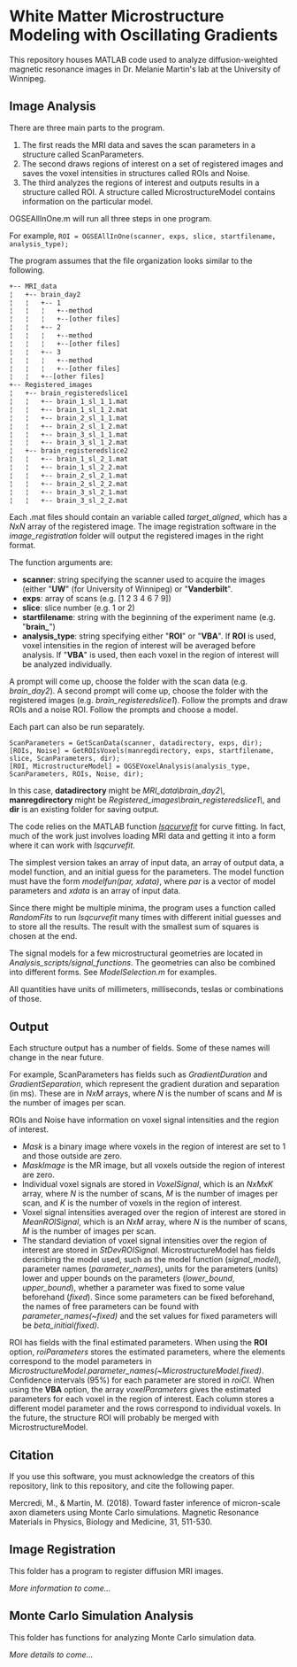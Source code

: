 # White Matter Microstructure Modeling with Oscillating Gradients

This repository houses MATLAB code used to analyze diffusion-weighted magnetic resonance images in Dr. Melanie Martin's lab at the University of Winnipeg.

## Image Analysis

There are three main parts to the program. 

 1. The first reads the MRI data and saves the scan parameters in a structure called ScanParameters.
 2. The second draws regions of interest on a set of registered images and  
    saves the voxel intensities in structures called ROIs and Noise.
 3. The third analyzes the regions of interest and outputs results in a structure called ROI. A structure called MicrostructureModel contains information on the particular model.

OGSEAllInOne.m will run all three steps in one program.

For example,
`ROI = OGSEAllInOne(scanner, exps, slice, startfilename, analysis_type);`

The program assumes that the file organization looks similar to the following.

```bash
+-- MRI_data
¦   +-- brain_day2
¦   ¦   +-- 1
¦   ¦   ¦   +--method
¦   ¦   ¦   +--[other files]
¦   ¦   +-- 2
¦   ¦   ¦   +--method
¦   ¦   ¦   +--[other files]
¦   ¦   +-- 3
¦   ¦   ¦   +--method
¦   ¦   ¦   +--[other files]
¦   ¦   +--[other files]
+-- Registered_images
¦   +-- brain_registeredslice1
¦   ¦   +-- brain_1_sl_1_1.mat
¦   ¦   +-- brain_1_sl_1_2.mat
¦   ¦   +-- brain_2_sl_1_1.mat
¦   ¦   +-- brain_2_sl_1_2.mat
¦   ¦   +-- brain_3_sl_1_1.mat
¦   ¦   +-- brain_3_sl_1_2.mat
¦   +-- brain_registeredslice2
¦   ¦   +-- brain_1_sl_2_1.mat
¦   ¦   +-- brain_1_sl_2_2.mat
¦   ¦   +-- brain_2_sl_2_1.mat
¦   ¦   +-- brain_2_sl_2_2.mat
¦   ¦   +-- brain_3_sl_2_1.mat
¦   ¦   +-- brain_3_sl_2_2.mat
```
Each .mat files should contain an variable called *target_aligned*, which has a *NxN* array of the registered image. The image registration software in the *image_registration* folder will output the registered images in the right format. 

The function arguments are:

 - **scanner**: string specifying the scanner used to acquire the images (either "**UW**" (for University of Winnipeg) or "**Vanderbilt**".
  - **exps**: array of scans (e.g. [1 2 3 4 6 7 9])
  - **slice**: slice number (e.g. 1 or 2)
  -  **startfilename**: string with the beginning of the experiment name (e.g. "**brain_**")
  -  **analysis_type**: string specifying either "**ROI**" or  "**VBA**".  If **ROI** is used, voxel intensities in the region of interest will be averaged before analysis. If "**VBA**" is used, then each voxel in the region of interest will be analyzed individually.

A prompt will come up, choose the folder with the scan data (e.g. *brain_day2*).
A second prompt will come up, choose the folder with the registered images (e.g. *brain_registeredslice1*). Follow the prompts and draw ROIs and a noise ROI. Follow the prompts and choose a model.

Each part can also be run separately.
```
ScanParameters = GetScanData(scanner, datadirectory, exps, dir);
[ROIs, Noise] = GetROIsVoxels(manregdirectory, exps, startfilename, slice, ScanParameters, dir);
[ROI, MicrostructureModel] = OGSEVoxelAnalysis(analysis_type, ScanParameters, ROIs, Noise, dir);
```
In this case, **datadirectory** might be *MRI_data\brain_day2\\*, **manregdirectory** might be *Registered_images\brain_registeredslice1\\*, and **dir** is an existing folder for saving output.

The code relies on the MATLAB function [*lsqcurvefit*](https://www.mathworks.com/help/optim/ug/lsqcurvefit.html) for curve fitting. In fact, much of the work just involves loading MRI data and getting it into a form where it can work with *lsqcurvefit*. 

The simplest version takes an array of input data, an array of output data, a model function, and an initial guess for the parameters. The model function must have the form *modelfun(par, xdata)*, where *par* is a vector of model parameters and *xdata* is an array of input data. 

Since there might be multiple minima, the program uses a function called *RandomFits* to run *lsqcurvefit* many times with different initial guesses and to store all the results. The result with the smallest sum of squares is chosen at the end.

The signal models for a few microstructural geometries are located in *Analysis_scripts/signal_functions*. The geometries can also be combined into different forms. See *ModelSelection.m* for examples.

All quantities have units of millimeters, milliseconds, teslas or combinations of those.

## Output

Each structure output has a number of fields. Some of these names will change in the near future.

For example, ScanParameters has fields such as *GradientDuration* and *GradientSeparation*, which represent the gradient duration and separation (in ms). These are in *NxM* arrays, where *N* is the number of scans and *M* is the number of images per scan.

ROIs and Noise have information on voxel signal intensities and the region of interest. 
 - *Mask* is a binary image where voxels in the region of interest are set to 1 and those outside are zero. 
 - *MaskImage* is the MR image, but all voxels outside the region of interest are zero. 
 - Individual voxel signals are stored in *VoxelSignal*, which is an *NxMxK* array, where *N* is the number of scans, *M* is the number of images per scan, and *K* is the number of voxels in the region of interest. 
 - Voxel signal intensities averaged over the region of interest are stored in *MeanROISignal*, which is an *NxM* array, where *N* is the number of scans, *M* is the number of images per scan.
 - The standard deviation of voxel signal intensities over the region of interest are stored in *StDevROISignal*.
MicrostructureModel has fields describing the model used, such as the model function (*signal_model*), parameter names (*parameter_names*), units for the parameters (units) lower and upper bounds on the parameters (*lower_bound*, *upper_bound*), whether a parameter was fixed to some value beforehand (*fixed*). Since some parameters can be fixed beforehand, the names of free parameters can be found with *parameter_names(~fixed)* and the set values for fixed parameters will be *beta_initial(fixed)*. 

ROI has fields with the final estimated parameters. When using the **ROI** option, *roiParameters* stores the estimated parameters, where the elements correspond to the model parameters in *MicrostructureModel.parameter_names(~MicrostructureModel.fixed)*. Confidence intervals (95%) for each parameter are stored in *roiCI*. When using the **VBA** option, the array *voxelParameters* gives the estimated parameters for each voxel in the region of interest. Each column stores a different model parameter and the rows correspond to individual voxels. In the future, the structure ROI will probably be merged with MicrostructureModel.

## Citation

If you use this software, you must acknowledge the creators of this repository, link to this repository, and cite the following paper.

Mercredi, M., & Martin, M. (2018). Toward faster inference of micron-scale axon diameters using Monte Carlo simulations. Magnetic Resonance Materials in Physics, Biology and Medicine, 31, 511-530.

## Image Registration

This folder has a program to register diffusion MRI images.

*More information to come...*

## Monte Carlo Simulation Analysis

This folder has functions for analyzing Monte Carlo simulation data.

*More details to come...*


